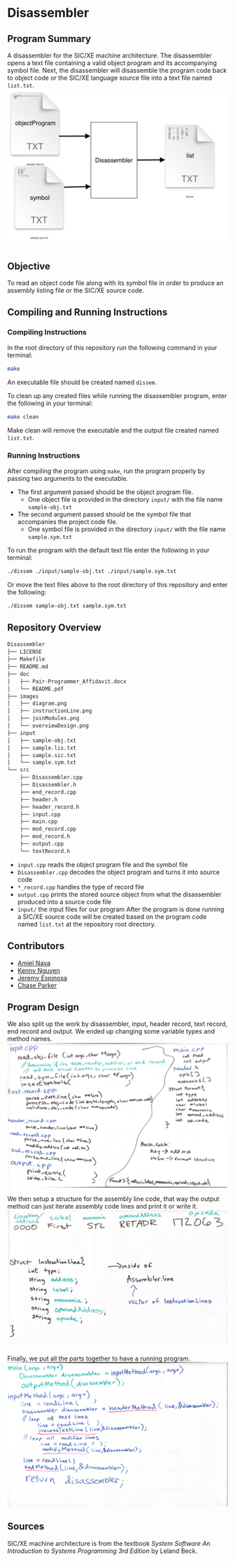 # Disassembler

## Program Summary
A disassembler for the SIC/XE machine architecture. The disassembler opens a text file containing a valid object 
program and its accompanying symbol file. Next, the disassembler will disassemble the program code back to object code or the SIC/XE language source file 
into a text file named `list.txt`.
![objCodeToSource](/images/diagram.png)

## Objective
To read an object code file along with its symbol file in order to produce an assembly listing file or the SIC/XE source code.

## Compiling and Running Instructions
### Compiling Instructions
In the root directory of this repository run the following command in your terminal:
```bash
make
```
An executable file should be created named `dissem`.

To clean up any created files while running the disassembler program, enter the following in your terminal: 
```bash
make clean
```
Make clean will remove the executable and the output file created named `list.txt`.

### Running Instructions
After compiling the program using `make`, run the program properly by passing two arguments to the executable.
* The first argument passed should be the object program file.
    * One object file is provided in the directory `input/` with the file name `sample-obj.txt`
* The second argument passed should be the symbol file that accompanies the project code file. 
    * One symbol file is provided in the directory `input/` with the file name `sample.sym.txt`

To run the program with the default text file enter the following in your terminal:
```bash
./dissem ./input/sample-obj.txt ./input/sample.sym.txt
```

Or move the text files above to the root directory of this repository and enter the following:
```bash
./dissem sample-obj.txt sample.sym.txt 
```

## Repository Overview
```bash
Disassembler
├── LICENSE
├── Makefile
├── README.md
├── doc
│   ├── Pair-Programmer_Affidavit.docx
│   └── README.pdf
├── images
│   ├── diagram.png
│   ├── instructionLine.png
│   ├── joinModules.png
│   └── overviewDesign.png
├── input
│   ├── sample-obj.txt
│   ├── sample.lis.txt
│   ├── sample.sic.txt
│   └── sample.sym.txt
└── src
    ├── Disassembler.cpp
    ├── Disassembler.h
    ├── end_record.cpp
    ├── header.h
    ├── header_record.h
    ├── input.cpp
    ├── main.cpp
    ├── mod_record.cpp
    ├── mod_record.h
    ├── output.cpp
    └── textRecord.h
```
* `input.cpp` reads the object program file and the symbol file
* `Disassembler.cpp` decodes the object program and turns it into source code
* `*_record.cpp` handles the type of record file
* `output.cpp` prints the stored source object from what the disassembler produced into a source code file
* `input/` the input files for our program
After the program is done running a SIC/XE source code will be created based on the program code named `list.txt` at 
the repository root directory.

## Contributors 
* [Amiel Nava](https://github.com/AmielCyber)
* [Kenny Nguyen](https://github.com/kennydn99)
* [Jeremy Espinosa](https://github.com/Heremy)
* [Chase Parker](https://github.com/alanparkerc)

## Program Design
We also split up the work by disassembler, input, header record, text record, end record and output. 
We ended up changing some variable types and method names.
![overviewDesign](/images/overviewDesign.png)

We then setup a structure for the assembly line code, that way the output method can just iterate assembly code lines 
and print it or write it.
![instructionLine](/images/instructionLine.png)

Finally, we put all the parts together to have a running program.
![joinModules](/images/joinModules.png)

## Sources
SIC/XE machine architecture is from the textbook *System Software An Introduction to Systems Programming 3rd Edition* 
by Leland Beck.

